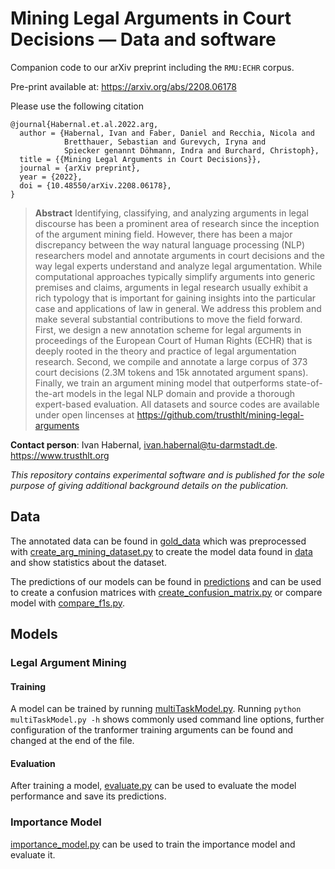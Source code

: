 # Mining Legal Arguments in Court Decisions &mdash; Data and software

Companion code to our arXiv preprint including the ``RMU:ECHR`` corpus.

Pre-print available at: https://arxiv.org/abs/2208.06178

Please use the following citation

```plain
@journal{Habernal.et.al.2022.arg,
  author = {Habernal, Ivan and Faber, Daniel and Recchia, Nicola and
            Bretthauer, Sebastian and Gurevych, Iryna and
            Spiecker genannt Döhmann, Indra and Burchard, Christoph}, 
  title = {{Mining Legal Arguments in Court Decisions}},
  journal = {arXiv preprint},
  year = {2022},
  doi = {10.48550/arXiv.2208.06178},
}
```

> **Abstract** Identifying, classifying, and analyzing arguments in legal discourse has been a prominent area of research since the inception of the argument mining field. However, there has been a major discrepancy between the way natural language processing (NLP) researchers model and annotate arguments in court decisions and the way legal experts understand and analyze legal argumentation. While computational approaches typically simplify arguments into generic premises and claims, arguments in legal research usually exhibit a rich typology that is important for gaining insights into the particular case and applications of law in general. We address this problem and make several substantial contributions to move the field forward. First, we design a new annotation scheme for legal arguments in proceedings of the European Court of Human Rights (ECHR) that is deeply rooted in the theory and practice of legal argumentation research. Second, we compile and annotate a large corpus of 373 court decisions (2.3M tokens and 15k annotated argument spans). Finally, we train an argument mining model that outperforms state-of-the-art models in the legal NLP domain and provide a thorough expert-based evaluation. All datasets and source codes are available under open lincenses at https://github.com/trusthlt/mining-legal-arguments

**Contact person**: Ivan Habernal, ivan.habernal@tu-darmstadt.de. https://www.trusthlt.org

*This repository contains experimental software and is published for the sole purpose of giving additional background details on the publication.*


## Data

The annotated data can be found in [gold_data](gold_data) which was preprocessed with [create_arg_mining_dataset.py](create_arg_mining_dataset.py) to create the model data found in [data](data) and show statistics about the dataset.

The predictions of our models can be found in [predictions](predictions) and can be used to create a confusion matrices with [create_confusion_matrix.py](create_confusion_matrix.py) or compare model with [compare_f1s.py](compare_f1s.py).

## Models

### Legal Argument Mining

#### Training

A model can be trained by running [multiTaskModel.py](multiTaskModel.py). Running `python multiTaskModel.py -h` shows commonly used command line options, further configuration of the tranformer training arguments can be found and changed at the end of the file.

#### Evaluation

After training a model, [evaluate.py](evaluate.py) can be used to evaluate the model performance and save its predictions.

### Importance Model

[importance_model.py](importance_model.py) can be used to train the importance model and evaluate it.


